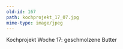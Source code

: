 ```yaml
---
old-id: 167
path: kochprojekt_17_07.jpg
mime-type: image/jpeg
---
```

Kochprojekt Woche 17:
geschmolzene Butter
